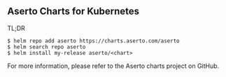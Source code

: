 ## Aserto Charts for Kubernetes

TL;DR

```
$ helm repo add aserto https://charts.aserto.com/aserto
$ helm search repo aserto
$ helm install my-release aserto/<chart>
```

For more information, please refer to the Aserto charts project on GitHub.
